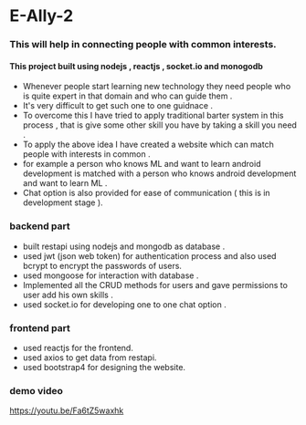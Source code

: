 # E-Ally-2

### This will help in connecting people with common interests.

#### This project built using nodejs , reactjs , socket.io and monogodb

* Whenever people start learning new technology they need people who is quite expert in that domain and who can guide them .
* It's very difficult to get such one to one guidnace .
* To overcome this I have tried to apply traditional barter system in this process , that is give some other skill you have by taking a skill you need .
* To apply the above idea I have created a website which can match people with interests in common .
* for example a person who knows ML and want to learn android development is matched with a person who knows android development and want to learn ML .
* Chat option is also provided for ease of communication ( this is in development stage ).

### backend part

* built restapi using nodejs and mongodb as database .
* used jwt (json web token) for authentication process and also used bcrypt to encrypt the passwords of users.
* used mongoose for interaction with database .
* Implemented all the CRUD methods for users and gave permissions to user add his own skills .
* used socket.io for developing one to one chat option .

### frontend part

* used reactjs for the frontend.
* used axios to get data from restapi.
* used bootstrap4 for designing the website.


### demo video
https://youtu.be/Fa6tZ5waxhk
